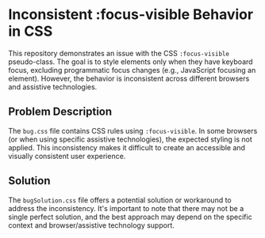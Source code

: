 # Inconsistent :focus-visible Behavior in CSS

This repository demonstrates an issue with the CSS `:focus-visible` pseudo-class.  The goal is to style elements only when they have keyboard focus, excluding programmatic focus changes (e.g., JavaScript focusing an element).  However, the behavior is inconsistent across different browsers and assistive technologies.

## Problem Description

The `bug.css` file contains CSS rules using `:focus-visible`.  In some browsers (or when using specific assistive technologies), the expected styling is not applied. This inconsistency makes it difficult to create an accessible and visually consistent user experience.

## Solution

The `bugSolution.css` file offers a potential solution or workaround to address the inconsistency.  It's important to note that there may not be a single perfect solution, and the best approach may depend on the specific context and browser/assistive technology support.